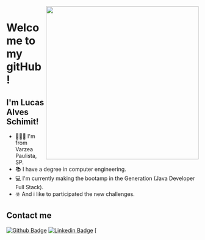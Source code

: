 <img align="right" width="400" height="400" src="https://i.imgur.com/OV4tGL8.png">
 
# Welcome to my gitHub!
 
## I'm Lucas Alves Schimit!
 
- 👨🏿‍💻 I'm from Varzea Paulista, SP.
- 📚 I have a degree in computer engineering.
- 💻 I'm currently making the bootamp in the Generation (Java Developer Full Stack).
- ☣️ And i like to participated the new challenges.
 
 
## Contact me
[![Github Badge](https://img.shields.io/badge/-Github-000?style=flat-square&logo=Github&logoColor=white&link=link_do_seu_perfil_no_github)](https://github.com/Lucas-schimit)
[![Linkedin Badge](https://img.shields.io/badge/-LinkedIn-blue?style=flat-square&logo=Linkedin&logoColor=white&link=link_do_seu_perfil_no_linkedin)](https://www.linkedin.com/in/lucas-alves-schimit-611509142)
[
